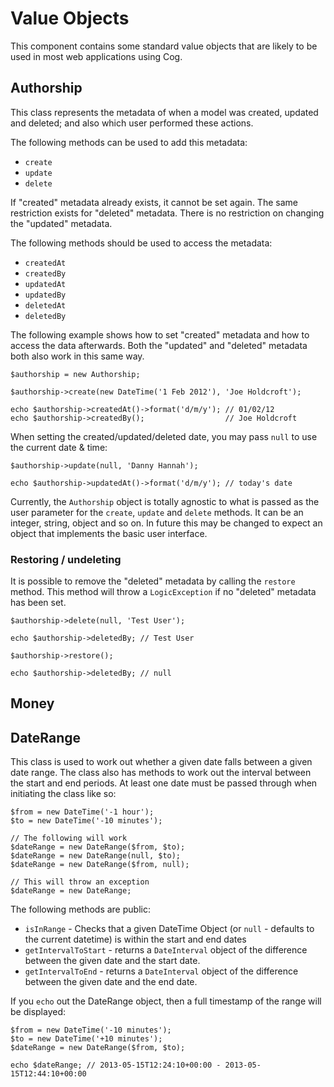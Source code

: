 # Value Objects

This component contains some standard value objects that are likely to be used in most web applications using Cog.

## Authorship

This class represents the metadata of when a model was created, updated and deleted; and also which user performed these actions.

The following methods can be used to add this metadata:

* `create`
* `update`
* `delete`

If "created" metadata already exists, it cannot be set again. The same restriction exists for "deleted" metadata. There is no restriction on changing the "updated" metadata.

The following methods should be used to access the metadata:

* `createdAt`
* `createdBy`
* `updatedAt`
* `updatedBy`
* `deletedAt`
* `deletedBy`

The following example shows how to set "created" metadata and how to access the data afterwards. Both the "updated" and "deleted" metadata both also work in this same way.

	$authorship = new Authorship;

	$authorship->create(new DateTime('1 Feb 2012'), 'Joe Holdcroft');

	echo $authorship->createdAt()->format('d/m/y');	// 01/02/12
	echo $authorship->createdBy();					// Joe Holdcroft

When setting the created/updated/deleted date, you may pass `null` to use the current date & time:

	$authorship->update(null, 'Danny Hannah');

	echo $authorship->updatedAt()->format('d/m/y'); // today's date

Currently, the `Authorship` object is totally agnostic to what is passed as the user parameter for the `create`, `update` and `delete` methods. It can be an integer, string, object and so on.
In future this may be changed to expect an object that implements the basic user interface.

### Restoring / undeleting

It is possible to remove the "deleted" metadata by calling the `restore` method. This method will throw a `LogicException` if no "deleted" metadata has been set.

	$authorship->delete(null, 'Test User');

	echo $authorship->deletedBy; // Test User

	$authorship->restore();

	echo $authorship->deletedBy; // null

## Money

## DateRange

This class is used to work out whether a given date falls between a given date range. The class also has methods to work out the interval between the start and end periods.
At least one date must be passed through when initiating the class like so:

```
$from = new DateTime('-1 hour');
$to = new DateTime('-10 minutes');

// The following will work
$dateRange = new DateRange($from, $to);
$dateRange = new DateRange(null, $to);
$dateRange = new DateRange($from, null);

// This will throw an exception
$dateRange = new DateRange;
```

The following methods are public:

* `isInRange` - Checks that a given DateTime Object (or `null` - defaults to the current datetime) is within the start and end dates
* `getIntervalToStart` - returns a `DateInterval` object of the difference between the given date and the start date.
* `getIntervalToEnd` - returns a `DateInterval` object of the difference between the given date and the end date.

If you `echo` out the DateRange object, then a full timestamp of the range will be displayed:

```
$from = new DateTime('-10 minutes');
$to = new DateTime('+10 minutes');
$dateRange = new DateRange($from, $to);

echo $dateRange; // 2013-05-15T12:24:10+00:00 - 2013-05-15T12:44:10+00:00

```